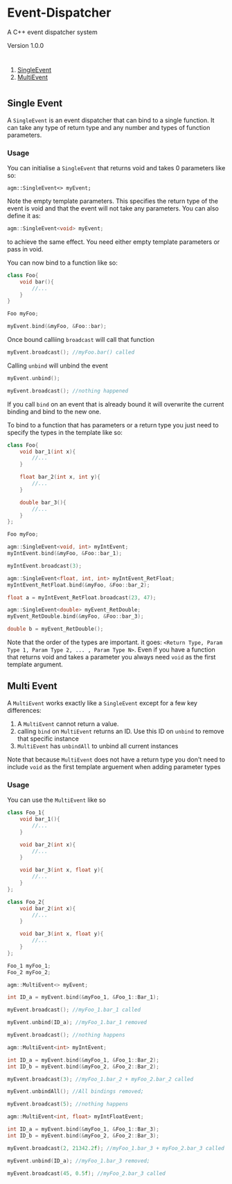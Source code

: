 # Event-Dispatcher
A C++ event dispatcher system

Version 1.0.0

#

1. [SingleEvent](#SE)
2. [MultiEvent](#ME)

#

## <a name="SE"></a> Single Event
A ```SingleEvent``` is an event dispatcher that can bind to a single function. It can take any type of return type and any number and types of function parameters.

### Usage
You can initialise a ```SingleEvent``` that returns void and takes 0 parameters like so:
```C+++
agm::SingleEvent<> myEvent;
```
Note the empty template parameters. This specifies the return type of the event is void and that the event will not take any parameters.
You can also define it as:
```C++
agm::SingleEvent<void> myEvent;
```
to achieve the same effect. You need either empty template parameters or pass in void.

You can now bind to a function like so:
```C++
class Foo{
	void bar(){
		//...
	}
}

Foo myFoo;

myEvent.bind(&myFoo, &Foo::bar);
```

Once bound calliing ```broadcast``` will call that function
```C++
myEvent.broadcast(); //myFoo.bar() called
```

Calling ```unbind``` will unbind the event
```C++
myEvent.unbind();

myEvent.broadcast(); //nothing happened
```

If you call ```bind``` on an event that is already bound it will overwrite the current binding and bind to the new one.

To bind to a function that has parameters or a return type you just need to specify the types in the template like so:
```C++
class Foo{
	void bar_1(int x){
		//...
	}

	float bar_2(int x, int y){
		//...
	}

	double bar_3(){
		//...
	}
};

Foo myFoo;

agm::SingleEvent<void, int> myIntEvent;
myIntEvent.bind(&myFoo, &Foo::bar_1);

myIntEvent.broadcast(3);

agm::SingleEvent<float, int, int> myIntEvent_RetFloat;
myIntEvent_RetFloat.bind(&myFoo, &Foo::bar_2);

float a = myIntEvent_RetFloat.broadcast(23, 47);

agm::SingleEvent<double> myEvent_RetDouble;
myEvent_RetDouble.bind(&myFoo, &Foo::bar_3);

double b = myEvent_RetDouble();
```

Note that the order of the types are important. it goes: ```<Return Type, Param Type 1, Param Type 2, ... , Param Type N>```.
Even if you have a function that returns void and takes a parameter you always need ```void``` as the first template argument.

## <a name="ME"></a> Multi Event
A ```MultiEvent``` works exactly like a ```SingleEvent``` except for a few key differences:

1. A ```MultiEvent``` cannot return a value.
2. calling ```bind``` on ```MultiEvent``` returns an ID. Use this ID on ```unbind``` to remove that specific instance
3. ```MultiEvent``` has ```unbindAll``` to unbind all current instances

Note that because ```MultiEvent``` does not have a return type you don't need to include ```void``` as the first template arguement when adding parameter types

### Usage
You can use the ```MultiEvent``` like so
```C++
class Foo_1{
	void bar_1(){
		//...
	}

	void bar_2(int x){
		//...
	}

	void bar_3(int x, float y){
		//...
	}
};

class Foo_2{
	void bar_2(int x){
		//...
	}

	void bar_3(int x, float y){
		//...
	}
};

Foo_1 myFoo_1;
Foo_2 myFoo_2;

agm::MultiEvent<> myEvent;

int ID_a = myEvent.bind(&myFoo_1, &Foo_1::Bar_1);

myEvent.broadcast(); //myFoo_1.bar_1 called

myEvent.unbind(ID_a); //myFoo_1.bar_1 removed

myEvent.broadcast(); //nothing happens

agm::MultiEvent<int> myIntEvent;

int ID_a = myEvent.bind(&myFoo_1, &Foo_1::Bar_2);
int ID_b = myEvent.bind(&myFoo_2, &Foo_2::Bar_2);

myEvent.broadcast(3); //myFoo_1.bar_2 + myFoo_2.bar_2 called 

myEvent.unbindAll(); //All bindings removed;

myEvent.broadcast(5); //nothing happens

agm::MultiEvent<int, float> myIntFloatEvent;

int ID_a = myEvent.bind(&myFoo_1, &Foo_1::Bar_3);
int ID_b = myEvent.bind(&myFoo_2, &Foo_2::Bar_3);

myEvent.broadcast(2, 21342.2f); //myFoo_1.bar_3 + myFoo_2.bar_3 called 

myEvent.unbind(ID_a); //myFoo_1.bar_3 removed;

myEvent.broadcast(45, 0.5f); //myFoo_2.bar_3 called 
```
